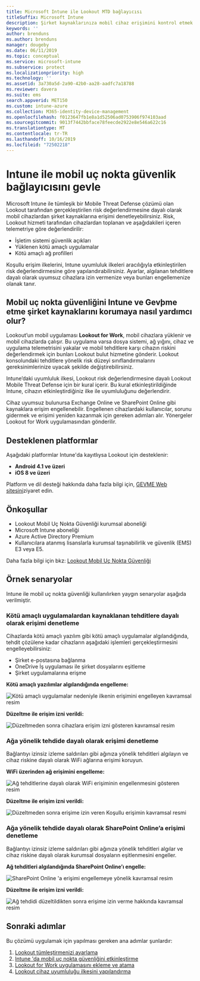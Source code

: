 ```yaml
---
title: Microsoft Intune ile Lookout MTD bağlayıcısı
titleSuffix: Microsoft Intune
description: Şirket kaynaklarınıza mobil cihaz erişimini kontrol etmek için Lookout Mobile Threat Defense’i (MTD) Intune ile tümleştirme hakkında bilgi edinin.
keywords: ''
author: brenduns
ms.author: brenduns
manager: dougeby
ms.date: 06/11/2019
ms.topic: conceptual
ms.service: microsoft-intune
ms.subservice: protect
ms.localizationpriority: high
ms.technology: ''
ms.assetid: 3a730a5d-2a90-42b0-aa28-aadfc7a18788
ms.reviewer: davera
ms.suite: ems
search.appverid: MET150
ms.custom: intune-azure
ms.collection: M365-identity-device-management
ms.openlocfilehash: f0123647fb1e8a1d52506ad0753906f974103aad
ms.sourcegitcommit: 9013f7442bbface78feecde2922e8e546a622c16
ms.translationtype: MT
ms.contentlocale: tr-TR
ms.lasthandoff: 10/16/2019
ms.locfileid: "72502218"
---
```

# <a name="lookout-mobile-endpoint-security-connector-with-intune"></a>Intune ile mobil uç nokta güvenlik bağlayıcısını gevle

Microsoft Intune ile tümleşik bir Mobile Threat Defense çözümü olan Lookout tarafından gerçekleştirilen risk değerlendirmesine dayalı olarak mobil cihazlardan şirket kaynaklarına erişimi denetleyebilirsiniz. Risk, Lookout hizmeti tarafından cihazlardan toplanan ve aşağıdakileri içeren telemetriye göre değerlendirilir:
- İşletim sistemi güvenlik açıkları
- Yüklenen kötü amaçlı uygulamalar
- Kötü amaçlı ağ profilleri

Koşullu erişim ilkelerini, Intune uyumluluk ilkeleri aracılığıyla etkinleştirilen risk değerlendirmesine göre yapılandırabilirsiniz. Ayarlar, algılanan tehditlere dayalı olarak uyumsuz cihazlara izin vermenize veya bunları engellemenize olanak tanır.

## <a name="how-do-intune-and-lookout-mobile-endpoint-security-help-protect-company-resources"></a>Mobil uç nokta güvenliğini Intune ve Gevþme etme şirket kaynaklarını korumaya nasıl yardımcı olur?
Lookout’un mobil uygulaması **Lookout for Work**, mobil cihazlara yüklenir ve mobil cihazlarda çalışır. Bu uygulama varsa dosya sistemi, ağ yığını, cihaz ve uygulama telemetrisini yakalar ve mobil tehditlere karşı cihazın riskini değerlendirmek için bunları Lookout bulut hizmetine gönderir. Lookout konsolundaki tehditlere yönelik risk düzeyi sınıflandırmalarını gereksinimlerinize uyacak şekilde değiştirebilirsiniz.  

Intune’daki uyumluluk ilkesi, Lookout risk değerlendirmesine dayalı Lookout Mobile Threat Defense için bir kural içerir. Bu kural etkinleştirildiğinde Intune, cihazın etkinleştirdiğiniz ilke ile uyumluluğunu değerlendirir.

Cihaz uyumsuz bulunursa Exchange Online ve SharePoint Online gibi kaynaklara erişim engellenebilir. Engellenen cihazlardaki kullanıcılar, sorunu gidermek ve erişimi yeniden kazanmak için gereken adımları alır. Yönergeler Lookout for Work uygulamasından gönderilir.

## <a name="supported-platforms"></a>Desteklenen platformlar  
Aşağıdaki platformlar Intune'da kayıtlıysa Lookout için desteklenir:
* **Android 4.1 ve üzeri**  
* **iOS 8 ve üzeri**  

Platform ve dil desteği hakkında daha fazla bilgi için, [GEVME Web sitesini](https://personal.support.lookout.com/hc/articles/114094140253)ziyaret edin.  

## <a name="prerequisites"></a>Önkoşullar
* Lookout Mobil Uç Nokta Güvenliği kurumsal aboneliği  
* Microsoft Intune aboneliği
* Azure Active Directory Premium
* Kullanıcılara atanmış lisanslarla kurumsal taşınabilirlik ve güvenlik (EMS) E3 veya E5.  

Daha fazla bilgi için bkz: [Lookout Mobil Uç Nokta Güvenliği](https://www.lookout.com/products/mobile-endpoint-security)

## <a name="sample-scenarios"></a>Örnek senaryolar

Intune ile mobil uç nokta güvenliği kullanılırken yaygın senaryolar aşağıda verilmiştir.

### <a name="control-access-based-on-threats-from-malicious-apps"></a>Kötü amaçlı uygulamalardan kaynaklanan tehditlere dayalı olarak erişimi denetleme
Cihazlarda kötü amaçlı yazılım gibi kötü amaçlı uygulamalar algılandığında, tehdit çözülene kadar cihazların aşağıdaki işlemleri gerçekleştirmesini engelleyebilirsiniz:
* Şirket e-postasına bağlanma
* OneDrive İş uygulaması ile şirket dosyalarını eşitleme
* Şirket uygulamalarına erişme

**Kötü amaçlı yazılımlar algılandığında engelleme:**

![Kötü amaçlı uygulamalar nedeniyle ilkenin erişimini engelleyen kavramsal resim](./media/lookout-mobile-threat-defense-connector/malicious-apps-blocked.png)

**Düzeltme ile erişim izni verildi:**

![Düzeltmeden sonra cihazlara erişim izni gösteren kavramsal resim](./media/lookout-mobile-threat-defense-connector/malicious-apps-unblocked.png)

### <a name="control-access-based-on-threat-to-network"></a>Ağa yönelik tehdide dayalı olarak erişimi denetleme
Bağlantıyı izinsiz izleme saldırıları gibi ağınıza yönelik tehditleri algılayın ve cihaz riskine dayalı olarak WiFi ağlarına erişimi koruyun.

**WiFi üzerinden ağ erişimini engelleme:**

![Ağ tehditlerine dayalı olarak WiFi erişiminin engellenmesini gösteren resim](./media/lookout-mobile-threat-defense-connector/network-wifi-blocked.png)

**Düzeltme ile erişim izni verildi:**

![Düzeltmeden sonra erişime izin veren Koşullu erişimin kavramsal resmi](./media/lookout-mobile-threat-defense-connector/network-wifi-unblocked.png)
### <a name="control-access-to-sharepoint-online-based-on-threat-to-network"></a>Ağa yönelik tehdide dayalı olarak SharePoint Online’a erişimi denetleme

Bağlantıyı izinsiz izleme saldırıları gibi ağınıza yönelik tehditleri algılar ve cihaz riskine dayalı olarak kurumsal dosyaların eşitlenmesini engeller.

**Ağ tehditleri algılandığında SharePoint Online’ı engelle:**

![SharePoint Online 'a erişimi engellemeye yönelik kavramsal resim](./media/lookout-mobile-threat-defense-connector/network-spo-blocked.png)


**Düzeltme ile erişim izni verildi:**

![Ağ tehdidi düzeltildikten sonra erişime izin verme hakkında kavramsal resim](./media/lookout-mobile-threat-defense-connector/network-spo-unblocked.png)

## <a name="next-steps"></a>Sonraki adımlar
Bu çözümü uygulamak için yapılması gereken ana adımlar şunlardır:
1. [Lookout tümleştirmenizi ayarlama](lookout-mtd-connector-integration.md)
2. [Intune 'da mobil uç nokta güvenliğini etkinleştirme](mtd-connector-enable.md)
3. [Lookout for Work uygulamasını ekleme ve atama](mtd-apps-ios-app-configuration-policy-add-assign.md)
4. [Lookout cihaz uyumluluğu ilkesini yapılandırma](mtd-device-compliance-policy-create.md)
